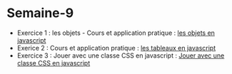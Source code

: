 # Semaine-9
* Exercice 1 : les objets - Cours et application pratique : [les objets en javascript](https://preview.c9users.io/mrthermos/semaine-9/index.html?_c9_id=livepreview1&_c9_host=https://ide.c9.io)
* Exerice 2 : Cours et application pratique : [les tableaux en javascript](https://preview.c9users.io/mrthermos/semaine-9/exerice2.html?_c9_id=livepreview2&_c9_host=https://ide.c9.io)
* Exercice 3 : Jouer avec une classe CSS en javascript : [Jouer avec une classe CSS en javascript](https://preview.c9users.io/mrthermos/semaine-9/exerice3.html?_c9_id=livepreview6&_c9_host=https://ide.c9.io)

